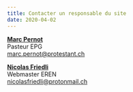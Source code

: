 ```yaml
---
title: Contacter un responsable du site
date: 2020-04-02
--- 
```


**[Marc Pernot](https://jecherchedieu.ch/temoignages/temoin/page-de-l-auteur-marc-pernot-pasteur-eglise-protestante-de-geneve/)**  
Pasteur EPG  
[marc.pernot@protestant.ch](mailto:marc.pernot@protestant.ch)

**[Nicolas Friedli](https://nicolasfriedli.ch/contact/)**  
Webmaster EREN  
[nicolasfriedli@protonmail.ch](mailto:nicolasfriedli@protonmail.ch)